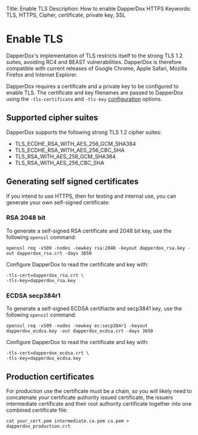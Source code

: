 Title: Enable TLS
Description: How to enable DapperDox HTTPS
Keywords: TLS, HTTPS, Cipher, certificate, private key, SSL

# Enable TLS

DapperDox's implementation of TLS restricts itself to the strong TLS 1.2 suites, avoiding
RC4 and BEAST vulnerabilities. DapperDox is therefore compatible with current releases of
Google Chrome, Apple Safari, Mozilla Firefox and Internet Explorer.

DapperDox requires a certificate and a private key to be configured to enable TLS. The
certificate and key filenames are passed to DapperDox using the `-tls-certificate` and
`-tls-key` [configuration](/docs/configuration-guide) options.



## Supported cipher suites

DapperDox supports the following strong TLS 1.2 cipher suites:

- TLS_ECDHE_RSA_WITH_AES_256_GCM_SHA384
- TLS_ECDHE_RSA_WITH_AES_256_CBC_SHA
- TLS_RSA_WITH_AES_256_GCM_SHA384
- TLS_RSA_WITH_AES_256_CBC_SHA

## Generating self signed certificates

If you intend to use HTTPS, then for testing and internal use, you can generate your own
self-signed certificate:

### RSA 2048 bit

To generate a self-signed RSA certificate and 2048 bit key, use the following `openssl` command:

```
openssl req -x509 -nodes -newkey rsa:2048 -keyout dapperdox_rsa.key -out dapperdox_rsa.crt -days 3650
```

Configure DapperDox to read the certificate and key with:

```
-tls-cert=dapperdox_rsa.crt \
-tls-key=dapperdox_rsa.key
```


### ECDSA secp384r1

To generate a self-signed ECDSA certifiacte and secp3841 key, use the following `openssl` command:

```
openssl req -x509 -nodes -newkey ec:secp384r1 -keyout dapperdox_ecdsa.key -out dapperdox_ecdsa.crt -days 3650
```

Configure DapperDox to read the certificate and key with:

```
-tls-cert=dapperdox_ecdsa.crt \
-tls-key=dapperdox_ecdsa.key
```


## Production certificates

For production use the certificate must be a chain, so you will likely need to 
concatenate your certificate authority issued certificate, the issuers intermediate
certificate and their root authority certificate together into one combined certificate file:

```
cat your_cert.pem intermediate.ca.pem ca.pem > dapperdox_production.crt
```
